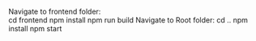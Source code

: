 <br>
Navigate to frontend folder:<br>
  cd frontend
  npm install
  npm run build
Navigate to Root folder:
  cd ..
  npm install
  npm start
